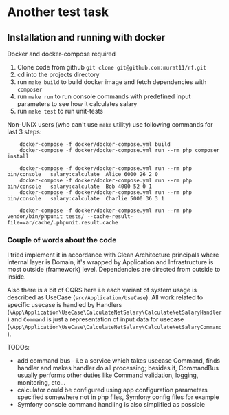 # Another test task
## Installation and running with docker
Docker and docker-compose required
   
   1. Clone code from github  `git clone git@github.com:murat11/rf.git`
   1. cd into the projects directory 
   1. run `make build` to build docker image and fetch dependencies with `composer` 
   1. run `make run` to run console commands with predefined input parameters to see how it calculates salary
   1. run `make test` to run unit-tests 
   
Non-UNIX users (who can't use `make` utility) use following commands for last 3 steps:
```
    docker-compose -f docker/docker-compose.yml build
    docker-compose -f docker/docker-compose.yml run --rm php composer install
```
    
```
    docker-compose -f docker/docker-compose.yml run --rm php bin/console   salary:calculate  Alice 6000 26 2 0
    docker-compose -f docker/docker-compose.yml run --rm php bin/console   salary:calculate  Bob 4000 52 0 1
    docker-compose -f docker/docker-compose.yml run --rm php bin/console   salary:calculate  Charlie 5000 36 3 1
```

```
    docker-compose -f docker/docker-compose.yml run --rm php vendor/bin/phpunit tests/ --cache-result-file=var/cache/.phpunit.result.cache
```

### Couple of words about the code 
I tried implement it in accordance with Clean Architecture principals where internal layer is Domain, it's wrapped by Application
 and Infrastructure is most outside (framework) level. Dependencies are directed from outside to inside.    
 
Also there is a bit of CQRS here i.e each variant of system usage is described as UseCase (`src/Application/UseCase`). 
All work related to specific usecase is handled by Handlers (`\App\Application\UseCase\CalculateNetSalary\CalculateNetSalaryHandler`) 
and `Command` is just a representation of input data for usecase (`\App\Application\UseCase\CalculateNetSalary\CalculateNetSalaryCommand`).       

TODOs: 
 - add command bus - i.e a service which takes usecase Command, finds handler and makes handler do all processing;
   besides it, CommandBus usually performs other duties like Command validation, logging, monitoring, etc...
 - calculator could be configured using app configuration parameters specified somewhere not in php files, Symfony config files for example
 - Symfony console command handling is also simplified as possible
    
    
 
 

